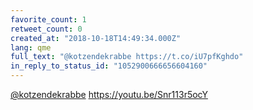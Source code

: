 ```yaml
---
favorite_count: 1
retweet_count: 0
created_at: "2018-10-18T14:49:34.000Z"
lang: qme
full_text: "@kotzendekrabbe https://t.co/iU7pfKghdo"
in_reply_to_status_id: "1052900666656604160"
---
```


[@kotzendekrabbe](https://twitter.com/kotzendekrabbe)
<https://youtu.be/Snr113r5ocY>
